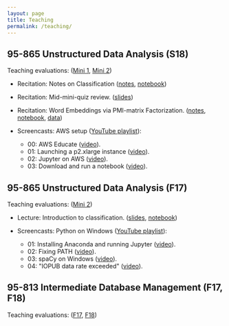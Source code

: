 ```yaml
---
layout: page
title: Teaching 
permalink: /teaching/
---
```


## 95-865 Unstructured Data Analysis (S18)

Teaching evaluations: ([Mini 1](https://drive.google.com/open?id=1SFOzGDP6hft34oBe2Ggdv1GkSr2f9cM4),
                       [Mini 2](https://drive.google.com/open?id=1eRNjIFovqIBimYWoWSF-86vQ7felMy_b))

   * Recitation: Notes on Classification 
     ([notes](95865-recitation-classification.pdf),
      [notebook](https://gist.github.com/emaadmanzoor/0ba78a2920ea0858b54942eff8b08820))
   
   * Recitation: Mid-mini-quiz review. 
     ([slides](95865-recitation-mid_mini_quiz_review.pdf))

   * Recitation: Word Embeddings via PMI-matrix Factorization.
     ([notes](95865-recitation-word2vec_as_PMI.pdf),
      [notebook](https://gist.github.com/emaadmanzoor/1d06e0751a3f7d39bc6814941b37531d),
      [data](https://www.kaggle.com/hacker-news/hacker-news-posts/downloads/HN_posts_year_to_Sep_26_2016.csv))
   
   * Screencasts: AWS setup ([YouTube playlist](https://www.youtube.com/watch?v=JgDzXW99QJw&list=PLcHK-U_3XaQtymzGpHTmRGTirnZ43wb0H)):
      * 00: AWS Educate ([video](https://youtu.be/JgDzXW99QJw)).
      * 01: Launching a p2.xlarge instance ([video](https://youtu.be/6u95qGzU5bM)).
      * 02: Jupyter on AWS ([video](https://youtu.be/qfWvmWBz4Ys)).
      * 03: Download and run a notebook ([video](https://youtu.be/JiOl3qN1lEM)).

## 95-865 Unstructured Data Analysis (F17)

Teaching evaluations: ([Mini 2](https://drive.google.com/open?id=1r97q7ndpGFEH2NFNXD2UWpCTaeaczrTp))

   * Lecture: Introduction to classification.
     ([slides](https://speakerdeck.com/emaadmanzoor/introduction-to-classification),
      [notebook](https://gist.github.com/emaadmanzoor/0ba78a2920ea0858b54942eff8b08820))

   * Screencasts: Python on Windows ([YouTube playlist](https://www.youtube.com/watch?v=xKg2anRkg-M&list=PLcHK-U_3XaQvdjiU1d9r3dn_1xLyablE4)):
      * 01: Installing Anaconda and running Jupyter ([video](https://www.youtube.com/watch?v=xKg2anRkg-M&list=PLcHK-U_3XaQvdjiU1d9r3dn_1xLyablE4&index=1)).
      * 02: Fixing PATH ([video](https://www.youtube.com/watch?v=r1V_OcSIsEY&list=PLcHK-U_3XaQvdjiU1d9r3dn_1xLyablE4&index=2)).
      * 03: spaCy on Windows ([video](https://www.youtube.com/watch?v=hY_0YUKVNMU&list=PLcHK-U_3XaQvdjiU1d9r3dn_1xLyablE4&index=3)).
      * 04: "IOPUB data rate exceeded" ([video](https://www.youtube.com/watch?v=B_YlLf6fa5A&list=PLcHK-U_3XaQvdjiU1d9r3dn_1xLyablE4&index=4)).

## 95-813 Intermediate Database Management (F17, F18)

Teaching evaluations: 
([F17](https://drive.google.com/open?id=1XCEhySFpHX3aRAjKWASuGEwrZpqoNhtF),
 [F18](https://drive.google.com/open?id=17EspmiMiMebvebQ_7JR92xmmtTysLw6o))
